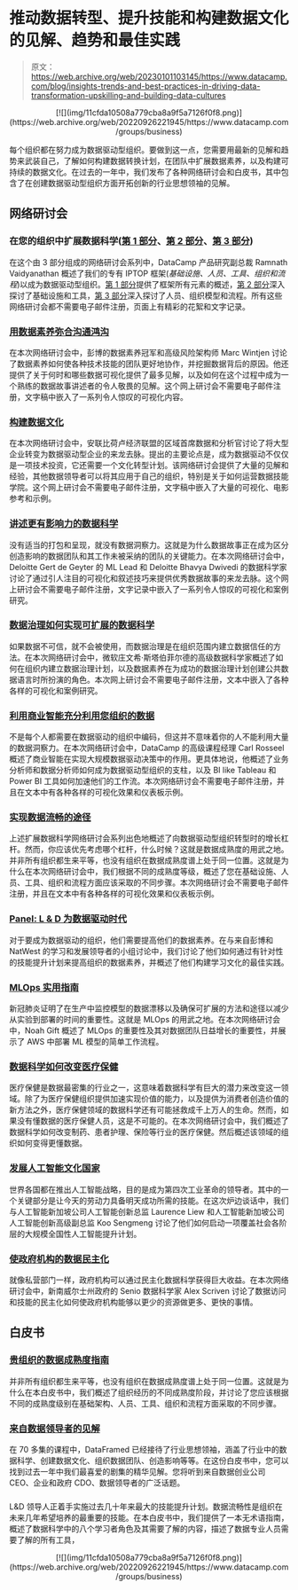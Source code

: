 # 推动数据转型、提升技能和构建数据文化的见解、趋势和最佳实践

> 原文：<https://web.archive.org/web/20230101103145/https://www.datacamp.com/blog/insights-trends-and-best-practices-in-driving-data-transformation-upskilling-and-building-data-cultures>

<center>[![](img/11cfda10508a779cba8a9f5a7126f0f8.png)](https://web.archive.org/web/20220926221945/https://www.datacamp.com/groups/business)</center>

每个组织都在努力成为数据驱动型组织。要做到这一点，您需要用最新的见解和趋势来武装自己，了解如何构建数据转换计划，在团队中扩展数据素养，以及构建可持续的数据文化。在过去的一年中，我们发布了各种网络研讨会和白皮书，其中包含了在创建数据驱动型组织方面开拓创新的行业思想领袖的见解。

## 网络研讨会

### 在您的组织中扩展数据科学([第 1 部分](https://web.archive.org/web/20220926221945/https://www.datacamp.com/resources/webinars/scaling-data-science-with-iptop)、[第 2 部分](https://web.archive.org/web/20220926221945/https://www.datacamp.com/resources/webinars/tools-and-infrastructure-for-data-science-at-scale)、[第 3 部分](https://web.archive.org/web/20220926221945/https://www.datacamp.com/resources/webinars/organizing-teams-for-data-science-at-scale))

在这个由 3 部分组成的网络研讨会系列中，DataCamp 产品研究副总裁 Ramnath Vaidyanathan 概述了我们的专有 IPTOP 框架(*基础设施、人员、工具、组织和流程*)以成为数据驱动型组织。[第 1 部分](https://web.archive.org/web/20220926221945/https://www.datacamp.com/resources/webinars/scaling-data-science-with-iptop)提供了框架所有元素的概述，[第 2 部分](https://web.archive.org/web/20220926221945/https://www.datacamp.com/resources/webinars/tools-and-infrastructure-for-data-science-at-scale)深入探讨了基础设施和工具，[第 3 部分](https://web.archive.org/web/20220926221945/https://www.datacamp.com/resources/webinars/organizing-teams-for-data-science-at-scale)深入探讨了人员、组织模型和流程。所有这些网络研讨会都不需要电子邮件注册，页面上有精彩的花絮和文字记录。

### [用数据素养弥合沟通鸿沟](https://web.archive.org/web/20220926221945/https://www.datacamp.com/resources/webinars/communications-gap-with-data-literacy)

在本次网络研讨会中，彭博的数据素养冠军和高级风险架构师 Marc Wintjen 讨论了数据素养如何使各种技术技能的团队更好地协作，并挖掘数据背后的原因。他还提供了关于何时和哪些数据可视化提供了最多见解，以及如何在这个过程中成为一个熟练的数据故事讲述者的令人敬畏的见解。这个网上研讨会不需要电子邮件注册，文字稿中嵌入了一系列令人惊叹的可视化内容。

### [构建数据文化](https://web.archive.org/web/20220926221945/https://www.datacamp.com/resources/webinars/webinar-building-data-culture)

在本次网络研讨会中，安联比荷卢经济联盟的区域首席数据和分析官讨论了将大型企业转变为数据驱动型企业的来龙去脉。提出的主要论点是，成为数据驱动不仅仅是一项技术投资，它还需要一个文化转型计划。该网络研讨会提供了大量的见解和经验，其他数据领导者可以将其应用于自己的组织，特别是关于如何运营数据技能学院。这个网上研讨会不需要电子邮件注册，文字稿中嵌入了大量的可视化、电影参考和示例。

### [讲述更有影响力的数据科学](https://web.archive.org/web/20220926221945/https://www.datacamp.com/resources/webinars/storytelling-for-more-impactful-data-science)

没有适当的打包和呈现，就没有数据洞察力。这就是为什么数据故事正在成为区分创造影响的数据团队和其工作未被采纳的团队的关键能力。在本次网络研讨会中，Deloitte Gert de Geyter 的 ML Lead 和 Deloitte Bhavya Dwivedi 的数据科学家讨论了通过引人注目的可视化和叙述技巧来提供优秀数据故事的来龙去脉。这个网上研讨会不需要电子邮件注册，文字记录中嵌入了一系列令人惊叹的可视化和案例研究。

### [数据治理如何实现可扩展的数据科学](https://web.archive.org/web/20220926221945/https://www.datacamp.com/resources/webinars/data-governance-enables-scalable-data-science)

如果数据不可信，就不会被使用，而数据治理是在组织范围内建立数据信任的方法。在本次网络研讨会中，微软庄文希·斯塔伯菲尔德的高级数据科学家概述了如何在组织内建立数据治理计划，以及数据素养在为成功的数据治理计划创建公共数据语言时所扮演的角色。本次网上研讨会不需要电子邮件注册，文本中嵌入了各种各样的可视化和案例研究。

### [利用商业智能充分利用您组织的数据](https://web.archive.org/web/20220926221945/https://www.datacamp.com/resources/webinars/realize-the-full-value-of-your-organizations-data)

不是每个人都需要在数据驱动的组织中编码，但这并不意味着你的人不能利用大量的数据洞察力。在本次网络研讨会中，DataCamp 的高级课程经理 Carl Rosseel 概述了商业智能在实现大规模数据驱动决策中的作用。更具体地说，他概述了业务分析师和数据分析师如何成为数据驱动型组织的支柱，以及 BI like Tableau 和 Power BI 工具如何加速他们的工作流。本次网络研讨会不需要电子邮件注册，并且在文本中有各种各样的可视化效果和仪表板示例。

### [实现数据流畅的途径](https://web.archive.org/web/20220926221945/https://www.datacamp.com/resources/webinars/the-path-to-data-fluency)

上述扩展数据科学网络研讨会系列出色地概述了向数据驱动型组织转型时的增长杠杆。然而，你应该优先考虑哪个杠杆，什么时候？这就是数据成熟度的用武之地。并非所有组织都生来平等，也没有组织在数据成熟度谱上处于同一位置。这就是为什么在本次网络研讨会中，我们根据不同的成熟度等级，概述了您在基础设施、人员、工具、组织和流程方面应该采取的不同步骤。本次网络研讨会不需要电子邮件注册，并且在文本中有各种各样的可视化效果和仪表板示例。

### [Panel: L & D 为数据驱动时代](https://web.archive.org/web/20220926221945/https://www.datacamp.com/resources/webinars/learning-and-development-for-the-data-driven-age)

对于要成为数据驱动的组织，他们需要提高他们的数据素养。在与来自彭博和 NatWest 的学习和发展领导者的小组讨论中，我们讨论了他们如何通过有针对性的技能提升计划来提高组织的数据素养，并概述了他们构建学习文化的最佳实践。

### [MLOps 实用指南](https://web.archive.org/web/20220926221945/https://www.datacamp.com/resources/webinars/practical-guide-to-mlops)

新冠肺炎证明了在生产中监控模型的数据漂移以及确保可扩展的方法和途径以减少从实验到部署的时间的重要性。这就是 MLOps 的用武之地。在本次网络研讨会中，Noah Gift 概述了 MLOps 的重要性及其对数据团队日益增长的重要性，并展示了 AWS 中部署 ML 模型的简单工作流程。

### [数据科学如何改变医疗保健](https://web.archive.org/web/20220926221945/https://www.datacamp.com/resources/webinars/data-science-is-transforming-healthcare)

医疗保健是数据最密集的行业之一，这意味着数据科学有巨大的潜力来改变这一领域。除了为医疗保健组织提供加速实现价值的能力，以及提供为消费者创造价值的新方法之外，医疗保健领域的数据科学还有可能拯救成千上万人的生命。然而，如果没有懂数据的医疗保健人员，这是不可能的。在本次网络研讨会中，我们概述了数据科学如何改变制药、患者护理、保险等行业的医疗保健。然后概述该领域的组织如何变得更懂数据。

### [发展人工智能文化国家](https://web.archive.org/web/20220926221945/https://www.datacamp.com/resources/webinars/developing-an-ai-literate-nation)

世界各国都在推出人工智能战略，目的是成为第四次工业革命的领导者。其中的一个关键部分是让今天的劳动力具备明天成功所需的技能。在这次炉边谈话中，我们与人工智能新加坡公司人工智能创新总监 Laurence Liew 和人工智能新加坡公司人工智能创新高级副总监 Koo Sengmeng 讨论了他们如何启动一项覆盖社会各阶层的大规模全国性人工智能提升计划。

### [使政府机构的数据民主化](https://web.archive.org/web/20220926221945/https://www.datacamp.com/resources/webinars/democratizing-data-in-government-agencies)

就像私营部门一样，政府机构可以通过民主化数据科学获得巨大收益。在本次网络研讨会中，新南威尔士州政府的 Senio 数据科学家 Alex Scriven 讨论了数据访问和技能的民主化如何使政府机构能够以更少的资源做更多、更快的事情。

## 白皮书

### [贵组织的数据成熟度指南](https://web.archive.org/web/20220926221945/https://www.datacamp.com/resources/whitepapers/your-organizations-guide-to-data-maturity)

并非所有组织都生来平等，也没有组织在数据成熟度谱上处于同一位置。这就是为什么在本白皮书中，我们概述了组织经历的不同成熟度阶段，并讨论了您应该根据不同的成熟度级别在基础架构、人员、工具、组织和流程方面采取的不同步骤。

### [来自数据领导者的见解](https://web.archive.org/web/20220926221945/https://www.datacamp.com/resources/whitepapers/ungated-or-insights-from-data-leaders)

在 70 多集的课程中，DataFramed 已经接待了行业思想领袖，涵盖了行业中的数据科学、创建数据文化、组织数据团队、创造影响等等。在这份白皮书中，您可以找到过去一年中我们最喜爱的剧集的精华见解。您将听到来自数据创业公司 CEO、企业和政府 CDO、数据领导者的广泛话题。

### 

L&D 领导人正着手实施过去几十年来最大的技能提升计划。数据流畅性是组织在未来几年希望培养的最重要的技能。在本白皮书中，我们提供了一本无术语指南，概述了数据科学中的八个学习者角色及其需要了解的内容，描述了数据专业人员需要了解的所有工具，

<center>[![](img/11cfda10508a779cba8a9f5a7126f0f8.png)](https://web.archive.org/web/20220926221945/https://www.datacamp.com/groups/business)</center>